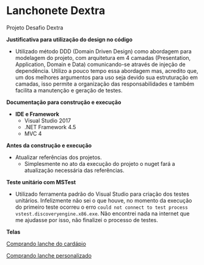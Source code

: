 # Lanchonete Dextra
Projeto Desafio Dextra

**Justificativa para utilização do design no código**
* Utilizado método DDD (Domain Driven Design) como abordagem para modelagem do projeto, com arquitetura em 4 camadas (Presentation, Application, Domain e Data) comunicando-se através de injeção de dependência. Utilizo a pouco tempo essa abordagem mas, acredito que, um dos melhores argumentos para uso seja devido sua estruturação em camadas, isso permite a organização das responsabilidades e também facilita a manutenção e geração de testes.

**Documentação para construção e execução**
* **IDE e Framework**
	* Visual Studio 2017
	* .NET Framework 4.5
	* MVC 4

**Antes da construção e execução**
* Atualizar referências dos projetos.   
	* Simplesmente no ato da execução do projeto o nuget fará a atualização necessária das referências.
	
**Teste unitário com MSTest**
* Utilizado ferramenta padrão do Visual Studio para criação dos testes unitários. Infelizmente não sei o que houve, no momento da execução do primeiro teste ocorreu o erro `could not connect to test process vstest.discoveryengine.x86.exe`. Não encontrei nada na internet que me ajudasse por isso, não finalizei o processo de testes.

**Telas**
<p><a href="https://drive.google.com/file/d/0B12drrbK1f36cWR1d24zYnJ5c0E/view" target="_blank" >Comprando lanche do cardápio</a></p>
<p><a href="https://drive.google.com/file/d/0B12drrbK1f36VEp4aEEzcXhWT1U/view" target="_blank" >Comprando lanche personalizado</a></p>
